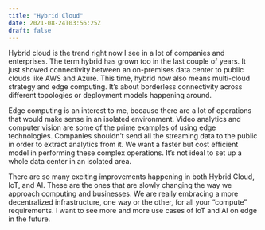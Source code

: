 ```yaml
---
title: "Hybrid Cloud"
date: 2021-08-24T03:56:25Z
draft: false
---
```


Hybrid cloud is the trend right now I see in a lot of companies and enterprises. The term hybrid has grown too in the last couple of years. It just showed connectivity between an on-premises data center to public clouds like AWS and Azure. This time, hybrid now also means multi-cloud strategy and edge computing. It’s about borderless connectivity across different topologies or deployment models happening around. 

Edge computing is an interest to me, because there are a lot of operations that would make sense in an isolated environment. Video analytics and computer vision are some of the prime examples of using edge technologies. Companies shouldn’t send all the streaming data to the public in order to extract analytics from it. We want a faster but cost efficient model in performing these complex operations. It’s not ideal to set up a whole data center in an isolated area. 

There are so many exciting improvements happening in both Hybrid Cloud, IoT, and AI. These are the ones that are slowly changing the way we approach computing and businesses. We are really embracing a more decentralized infrastructure, one way or the other, for all your “compute” requirements. I want to see more and more use cases of IoT and AI on edge in the future. 
